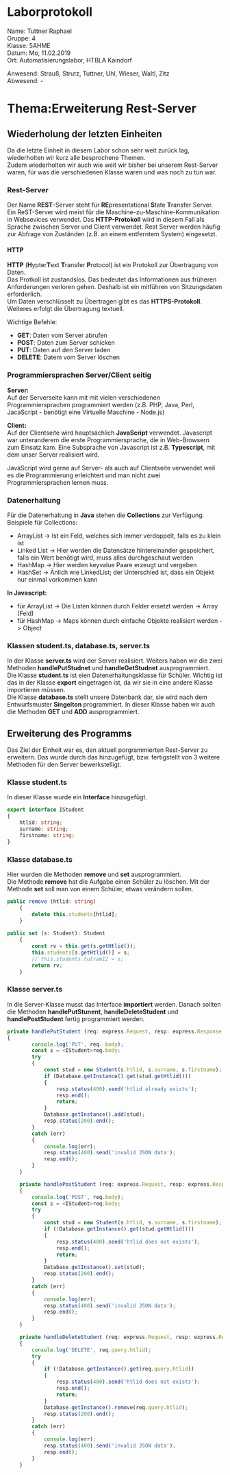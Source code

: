 # Laborprotokoll  
Name: Tuttner Raphael  
Gruppe: 4  
Klasse: 5AHME  
Datum: Mo, 11.02.2019  
Ort: Automatisierungslabor, HTBLA Kaindorf  

Anwesend: Strauß, Strutz, Tuttner, Uhl, Wieser, Waltl, Zitz  
Abwesend: -

# Thema:Erweiterung Rest-Server  

## Wiederholung der letzten Einheiten  
Da die letzte Einheit in diesem Labor schon sehr weit zurück lag, wiederholten wir kurz alle besprochene Themen.  
Zudem wiederholten wir auch wie weit wir bisher bei unserem Rest-Server waren, für was die verschiedenen Klasse waren und was noch zu tun war.  
  
### Rest-Server  
Der Name **REST**-Server steht für **RE**presentational **S**tate **T**ransfer Server. Ein ReST-Server wird meist für die Maschine-zu-Maschine-Kommunikation in Websevices verwendet. Das **HTTP-Protokoll** wird in diesem Fall als Sprache zwischen Server und Client verwendet. Rest Server werden häufig zur Abfrage von Zuständen (z.B. an einem entferntem System) eingesetzt.  
  
#### HTTP 
**HTTP** (**H**ypter**T**ext **T**ransfer **P**rotocol) ist ein Protokoll zur Übertragung von Daten.  
Das Protkoll ist zustandslos. Das bedeutet das Informationen aus früheren Anforderungen verloren gehen. Deshalb ist ein mitführen von Sitzungsdaten erforderlich.  
Um Daten verschlüsselt zu Übertragen gibt es das **HTTPS-Protokoll**. Weiteres erfolgt die Übertragung textuell. 
  
Wichtige Befehle:  
* **GET**:     Daten vom Server abrufen    
* **POST**:    Daten zum Server schicken   
* **PUT**:     Daten auf den Server laden  
* **DELETE**:  Datem vom Server löschen    

### Programmiersprachen Server/Client seitig  
**Server:**  
Auf der Serverseite kann mit mit vielen verschiedenen Programmiersprachen programmiert werden (z.B. PHP, Java, Perl, JacaScript - benötigt eine Virtuelle Maschine - Node.js)  

**Client:**  
Auf der Clientseite wird hauptsächlich **JavaScript** verwendet. Javascript war unteranderem die erste Programmiersprache, die in Web-Browsern zum Einsatz kam. Eine Subsprache von Javascript ist z.B. **Typescript**, mit dem unser Server realisiert wird.  
  
JavaScript wird gerne auf Server- als auch auf Clientseite verwendet weil es die Programmierung erleichtert und man nicht zwei Programmiersprachen lernen muss.
  
### Datenerhaltung   
Für die Datenerhaltung in **Java** stehen die **Collections** zur Verfügung.  
Beispiele für Collections:  
* ArrayList     -> Ist ein Feld, welches sich immer verdoppelt, falls es  zu klein ist
* Linked List   -> Hier werden die Datensätze hintereinander gespeichert, falls ein Wert benötigt wird, muss alles durchgeschaut      werden
* HashMap       -> Hier werden keyvalue Paare erzeugt und vergeben
* HashSet       -> Änlich wie LinkedList; der Unterschied ist, dass ein Objekt nur einmal vorkommen kann  

**In Javascript:**  
* für ArrayList -> Die Listen können durch Felder ersetzt werden        -> Array (Feld)
* für HashMap   -> Maps können durch einfache Objekte realisiert werden -> Object  

### Klassen student.ts, database.ts, server.ts
In der Klasse **server.ts** wird der Server realisiert. Weiters haben wir die zwei Methoden **handlePutStudnet** und **handleGetStudnet** ausprogrammiert.  
Die Klasse **student.ts** ist eien Datenerhaltungsklasse für Schüler. Wichtig ist das in der Klasse **export** eingetragen ist, da wir sie in eine andere Klasse importieren müssen.  
Die Klasse **database.ts** stellt unsere Datenbank dar, sie wird nach dem Entwurfsmuster **Singelton** programmiert. In dieser Klasse haben wir auch die Methoden **GET** und **ADD** ausprogrammiert.  
  
## Erweiterung des Programms  
Das Ziel der Einheit war es, den aktuell porgrammierten Rest-Server zu erweitern. Das wurde durch das hinzugefügt, bzw. fertigstellt von 3 weitere Methoden für den Server bewerkstelligt.  
  
### Klasse student.ts  
In dieser Klasse wurde ein **Interface** hinzugefügt.  

``` typescript
export interface IStudent
{
    htlid: string;
    surname: string;
    firstname: string;
}
```
### Klasse database.ts  
Hier wurden die Methoden **remove** und **set** ausprogrammiert.  
Die Methode **remove** hat die Aufgabe einen Schüler zu löschen. 
Mit der Methode **set** soll man von einem Schüler, etwas verändern sollen.  
``` typescript
public remove (htlid: string)
    {
        delete this.students[htlid];
    }
    
public set (s: Student): Student
    {
        const rv = this.get(s.getHtlid());
        this.students[s.getHtlid()] = s;
        // this.students.tutram12 = s;
        return rv;
    }

```  

### Klasse server.ts  
In die Server-Klasse musst das Interface **importiert** werden. Danach sollten die Methoden **handlePutStunent**, **handleDeleteStudent** und **handlePostStudent** fertig programmiert werden.  
``` typescript
private handlePutStudent (req: express.Request, resp: express.Response, next: express.NextFunction)
{
        console.log('PUT', req. body);
        const s = <IStudent>req.body;
        try
        {
            const stud = new Student(s.htlid, s.surname, s.firstname);
            if (Database.getInstance().get(stud.getHtlid()))
            {
                resp.status(400).send('htlid already exists');
                resp.end();
                return;
            }
            Database.getInstance().add(stud);
            resp.status(200).end();
        }
        catch (err)
        {
            console.log(err);
            resp.status(400).send('invalid JSON data');
            resp.end();
        }
    }

    private handlePostStudent (req: express.Request, resp: express.Response, next: express.NextFunction)
    {
        console.log('POST', req.body);
        const s = <IStudent>req.body;
        try
        {
            const stud = new Student(s.htlid, s.surname, s.firstname);
            if (!Database.getInstance().get(stud.getHtlid()))
            {
                resp.status(400).send('htlid does not exists');
                resp.end();
                return;
            }
            Database.getInstance().set(stud);
            resp.status(200).end();
        }
        catch (err)
        {
            console.log(err);
            resp.status(400).send('invalid JSON data');
            resp.end();
        }
    }

    private handleDeleteStudent (req: express.Request, resp: express.Response, next: express.NextFunction)
    {
        console.log('DELETE', req.query.htlid);
        try
        {
            if (!Database.getInstance().get(req.query.htlid))
            {
                resp.status(400).send('htlid does not exists');
                resp.end();
                return;
            }
            Database.getInstance().remove(req.query.htlid);
            resp.status(200).end();
        }
        catch (err)
        {
            console.log(err);
            resp.status(400).send('invalid JSON data');
            resp.end();
        }
    }
```
